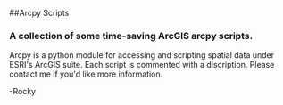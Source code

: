 ##Arcpy Scripts

### A collection of some time-saving ArcGIS arcpy scripts. 

Arcpy is a python module for accessing and scripting spatial data under ESRI's ArcGIS suite.  Each script is commented with a discription.  Please contact me if you'd like more information.  

-Rocky 
